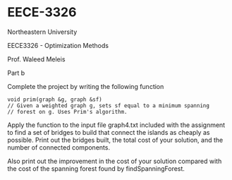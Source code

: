 EECE-3326
=========

Northeastern University

EECE3326 - Optimization Methods

Prof. Waleed Meleis

Part b

Complete the project by writing the following function

    void prim(graph &g, graph &sf)
    // Given a weighted graph g, sets sf equal to a minimum spanning
    // forest on g. Uses Prim's algorithm.

Apply the function to the input file graph4.txt included with the assignment to find a set
of bridges to build that connect the islands as cheaply as possible. Print out the bridges
built, the total cost of your solution, and the number of connected components.

Also print out the improvement in the cost of your solution compared with the cost of the
spanning forest found by findSpanningForest.